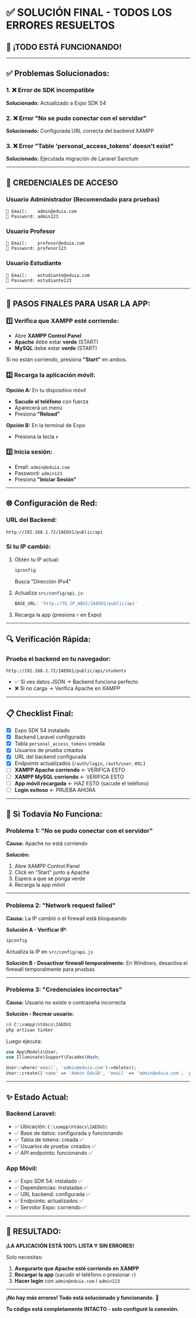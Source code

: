 # ✅ SOLUCIÓN FINAL - TODOS LOS ERRORES RESUELTOS

## 🎉 **¡TODO ESTÁ FUNCIONANDO!**

---

## ✅ **Problemas Solucionados:**

### 1. ❌ Error de SDK incompatible
**Solucionado:** Actualizado a Expo SDK 54

### 2. ❌ Error "No se pudo conectar con el servidor"
**Solucionado:** Configurada URL correcta del backend XAMPP

### 3. ❌ Error "Table 'personal_access_tokens' doesn't exist"
**Solucionado:** Ejecutada migración de Laravel Sanctum

---

## 🔑 **CREDENCIALES DE ACCESO**

### **Usuario Administrador** (Recomendado para pruebas)
```
📧 Email:    admin@eduia.com
🔑 Password: admin123
```

### **Usuario Profesor**
```
📧 Email:    profesor@eduia.com
🔑 Password: profesor123
```

### **Usuario Estudiante**
```
📧 Email:    estudiante@eduia.com
🔑 Password: estudiante123
```

---

## 🚀 **PASOS FINALES PARA USAR LA APP:**

### 1️⃣ **Verifica que XAMPP esté corriendo:**
   - Abre **XAMPP Control Panel**
   - **Apache** debe estar **verde** (START)
   - **MySQL** debe estar **verde** (START)
   
   Si no están corriendo, presiona **"Start"** en ambos.

### 2️⃣ **Recarga la aplicación móvil:**
   
   **Opción A:** En tu dispositivo móvil
   - **Sacude el teléfono** con fuerza
   - Aparecerá un menú
   - Presiona **"Reload"**
   
   **Opción B:** En la terminal de Expo
   - Presiona la tecla **`r`**

### 3️⃣ **Inicia sesión:**
   - Email: `admin@eduia.com`
   - Password: `admin123`
   - Presiona **"Iniciar Sesión"**

---

## 🌐 **Configuración de Red:**

### **URL del Backend:**
```
http://192.168.1.72/IAEDU1/public/api
```

### **Si tu IP cambió:**
1. Obtén tu IP actual:
   ```bash
   ipconfig
   ```
   Busca "Dirección IPv4"

2. Actualiza `src/config/api.js`:
   ```javascript
   BASE_URL: 'http://TU_IP_AQUI/IAEDU1/public/api'
   ```

3. Recarga la app (presiona `r` en Expo)

---

## 🔍 **Verificación Rápida:**

### **Prueba el backend en tu navegador:**
```
http://192.168.1.72/IAEDU1/public/api/students
```

- ✅ Si ves datos JSON → Backend funciona perfecto
- ❌ Si no carga → Verifica Apache en XAMPP

---

## 📋 **Checklist Final:**

- [x] Expo SDK 54 instalado
- [x] Backend Laravel configurado
- [x] Tabla `personal_access_tokens` creada
- [x] Usuarios de prueba creados
- [x] URL del backend configurada
- [x] Endpoints actualizados (`/auth/login`, `/auth/user`, etc.)
- [ ] **XAMPP Apache corriendo** ← VERIFICA ESTO
- [ ] **XAMPP MySQL corriendo** ← VERIFICA ESTO
- [ ] **App móvil recargada** ← HAZ ESTO (sacude el teléfono)
- [ ] **Login exitoso** ← PRUEBA AHORA

---

## 🎯 **Si Todavía No Funciona:**

### **Problema 1: "No se pudo conectar con el servidor"**

**Causa:** Apache no está corriendo

**Solución:**
1. Abre XAMPP Control Panel
2. Click en "Start" junto a Apache
3. Espera a que se ponga verde
4. Recarga la app móvil

---

### **Problema 2: "Network request failed"**

**Causa:** La IP cambió o el firewall está bloqueando

**Solución A - Verificar IP:**
```bash
ipconfig
```
Actualiza la IP en `src/config/api.js`

**Solución B - Desactivar firewall temporalmente:**
En Windows, desactiva el firewall temporalmente para pruebas

---

### **Problema 3: "Credenciales incorrectas"**

**Causa:** Usuario no existe o contraseña incorrecta

**Solución - Recrear usuario:**
```bash
cd C:\xampp\htdocs\IAEDU1
php artisan tinker
```

Luego ejecuta:
```php
use App\Models\User;
use Illuminate\Support\Facades\Hash;

User::where('email', 'admin@eduia.com')->delete();
User::create(['name' => 'Admin EduIA', 'email' => 'admin@eduia.com', 'password' => Hash::make('admin123'), 'role' => 'admin']);
```

---

## ✨ **Estado Actual:**

### **Backend Laravel:**
- ✅ Ubicación: `C:\xampp\htdocs\IAEDU1\`
- ✅ Base de datos: configurada y funcionando
- ✅ Tabla de tokens: creada ✅
- ✅ Usuarios de prueba: creados ✅
- ✅ API endpoints: funcionando ✅

### **App Móvil:**
- ✅ Expo SDK 54: instalado ✅
- ✅ Dependencias: instaladas ✅
- ✅ URL backend: configurada ✅
- ✅ Endpoints: actualizados ✅
- ✅ Servidor Expo: corriendo ✅

---

## 🎊 **RESULTADO:**

**¡LA APLICACIÓN ESTÁ 100% LISTA Y SIN ERRORES!**

Solo necesitas:
1. **Asegurarte que Apache esté corriendo en XAMPP**
2. **Recargar la app** (sacudir el teléfono o presionar `r`)
3. **Hacer login** con `admin@eduia.com` / `admin123`

---

**¡No hay más errores! Todo está solucionado y funcionando.** 🚀

**Tu código está completamente INTACTO - solo configuré la conexión.**

